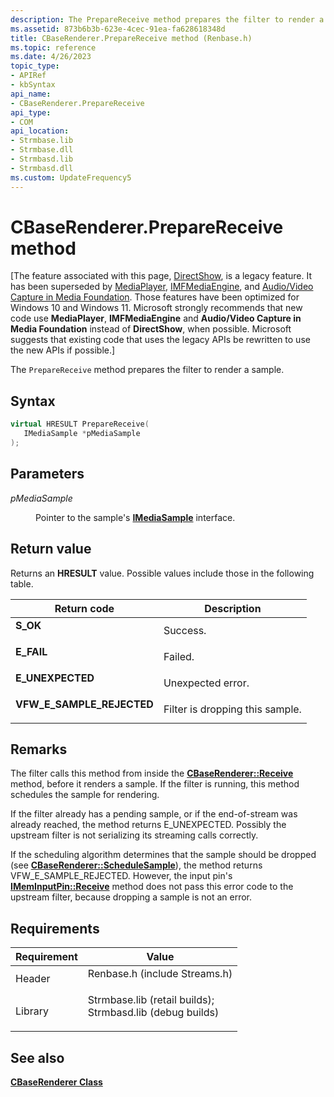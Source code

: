 ```yaml
---
description: The PrepareReceive method prepares the filter to render a sample.
ms.assetid: 873b6b3b-623e-4cec-91ea-fa628618348d
title: CBaseRenderer.PrepareReceive method (Renbase.h)
ms.topic: reference
ms.date: 4/26/2023
topic_type: 
- APIRef
- kbSyntax
api_name: 
- CBaseRenderer.PrepareReceive
api_type: 
- COM
api_location: 
- Strmbase.lib
- Strmbase.dll
- Strmbasd.lib
- Strmbasd.dll
ms.custom: UpdateFrequency5
---
```


# CBaseRenderer.PrepareReceive method

\[The feature associated with this page, [DirectShow](/windows/win32/directshow/directshow), is a legacy feature. It has been superseded by [MediaPlayer](/uwp/api/Windows.Media.Playback.MediaPlayer), [IMFMediaEngine](/windows/win32/api/mfmediaengine/nn-mfmediaengine-imfmediaengine), and [Audio/Video Capture in Media Foundation](windows/win32/medfound/audio-video-capture-in-media-foundation). Those features have been optimized for Windows 10 and Windows 11. Microsoft strongly recommends that new code use **MediaPlayer**, **IMFMediaEngine** and **Audio/Video Capture in Media Foundation** instead of **DirectShow**, when possible. Microsoft suggests that existing code that uses the legacy APIs be rewritten to use the new APIs if possible.\]

The `PrepareReceive` method prepares the filter to render a sample.

## Syntax


```C++
virtual HRESULT PrepareReceive(
   IMediaSample *pMediaSample
);
```



## Parameters

<dl> <dt>

*pMediaSample* 
</dt> <dd>

Pointer to the sample's [**IMediaSample**](/windows/desktop/api/Strmif/nn-strmif-imediasample) interface.

</dd> </dl>

## Return value

Returns an **HRESULT** value. Possible values include those in the following table.



| Return code                                                                                             | Description                                |
|---------------------------------------------------------------------------------------------------------|--------------------------------------------|
| <dl> <dt>**S\_OK**</dt> </dl>                    | Success.<br/>                        |
| <dl> <dt>**E\_FAIL**</dt> </dl>                  | Failed.<br/>                         |
| <dl> <dt>**E\_UNEXPECTED**</dt> </dl>            | Unexpected error.<br/>               |
| <dl> <dt>**VFW\_E\_SAMPLE\_REJECTED**</dt> </dl> | Filter is dropping this sample.<br/> |



 

## Remarks

The filter calls this method from inside the [**CBaseRenderer::Receive**](cbaserenderer-receive.md) method, before it renders a sample. If the filter is running, this method schedules the sample for rendering.

If the filter already has a pending sample, or if the end-of-stream was already reached, the method returns E\_UNEXPECTED. Possibly the upstream filter is not serializing its streaming calls correctly.

If the scheduling algorithm determines that the sample should be dropped (see [**CBaseRenderer::ScheduleSample**](cbaserenderer-schedulesample.md)), the method returns VFW\_E\_SAMPLE\_REJECTED. However, the input pin's [**IMemInputPin::Receive**](/windows/desktop/api/Strmif/nf-strmif-imeminputpin-receive) method does not pass this error code to the upstream filter, because dropping a sample is not an error.

## Requirements



| Requirement | Value |
|--------------------|--------------------------------------------------------------------------------------------------------------------------------------------------------------------------------------------|
| Header<br/>  | <dl> <dt>Renbase.h (include Streams.h)</dt> </dl>                                                                                   |
| Library<br/> | <dl> <dt>Strmbase.lib (retail builds); </dt> <dt>Strmbasd.lib (debug builds)</dt> </dl> |



## See also

<dl> <dt>

[**CBaseRenderer Class**](cbaserenderer.md)
</dt> </dl>

 

 




